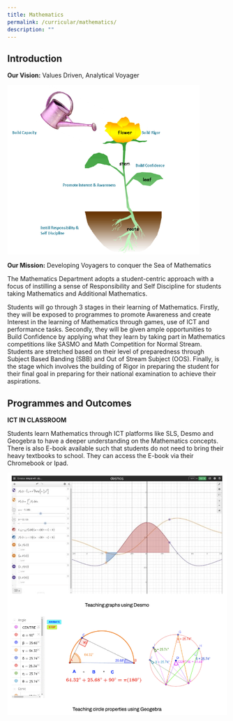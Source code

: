 ```yaml
---
title: Mathematics
permalink: /curricular/mathematics/
description: ""
---
```

Introduction
------------

**Our Vision:** Values Driven, Analytical Voyager

![](/images/Learning%20Mathematics.png)

**Our Mission:** Developing Voyagers to conquer the Sea of Mathematics

  

  

The Mathematics Department adopts a student-centric approach with a focus of instilling a sense of Responsibility and Self Discipline for students taking Mathematics and Additional Mathematics.

  

Students will go through 3 stages in their learning of Mathematics. Firstly, they will be exposed to programmes to promote Awareness and create Interest in the learning of Mathematics through games, use of ICT and performance tasks. Secondly, they will be given ample opportunities to Build Confidence by applying what they learn by taking part in Mathematics competitions like SASMO and Math Competition for Normal Stream. Students are stretched based on their level of preparedness through Subject Based Banding (SBB) and Out of Stream Subject (OOS). Finally, is the stage which involves the building of Rigor in preparing the student for their final goal in preparing for their national examination to achieve their aspirations.

Programmes and Outcomes
-----------------------

**ICT IN CLASSROOM**

Students learn Mathematics through ICT platforms like SLS, Desmo and Geogebra to have a deeper understanding on the Mathematics concepts. There is also E-book available such that students do not need to bring their heavy textbooks to school. They can access the E-book via their Chromebook or Ipad.

![](/images/math.png)
